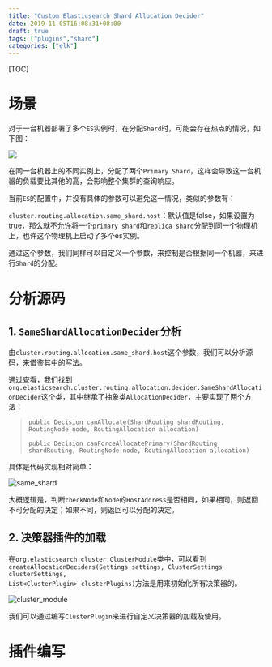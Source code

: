 ```yaml
---
title: "Custom Elasticsearch Shard Allocation Decider"
date: 2019-11-05T16:08:31+08:00
draft: true
tags: ["plugins","shard"]
categories: ["elk"]
---
```


[TOC]

# 场景

对于一台机器部署了多个``ES``实例时，在分配``Shard``时，可能会存在热点的情况，如下图：

<img src="http://img.honlyc.com/a.png"  />

在同一台机器上的不同实例上，分配了两个``Primary Shard``，这样会导致这一台机器的负载要比其他的高，会影响整个集群的查询响应。

当前``ES``的配置中，并没有具体的参数可以避免这一情况，类似的参数有：

``cluster.routing.allocation.same_shard.host``：默认值是false，如果设置为true，那么就不允许将一个``primary shard``和``replica shard``分配到同一个物理机上，也许这个物理机上启动了多个es实例。

通过这个参数，我们同样可以自定义一个参数，来控制是否根据同一个机器，来进行``Shard``的分配。

# 分析源码

## 1. ``SameShardAllocationDecider``分析

由``cluster.routing.allocation.same_shard.host``这个参数，我们可以分析源码，来借鉴其中的写法。

通过查看，我们找到``org.elasticsearch.cluster.routing.allocation.decider.SameShardAllocationDecider``这个类，其中继承了抽象类``AllocationDecider``，主要实现了两个方法：

> ``public Decision canAllocate(ShardRouting shardRouting, RoutingNode node, RoutingAllocation allocation) ``
>
> ``public Decision canForceAllocatePrimary(ShardRouting shardRouting, RoutingNode node, RoutingAllocation allocation) ``

具体是代码实现相对简单：

![same_shard](/home/hedan/Documents/honlyc.com/content/post/same_shard.png)

大概逻辑是，判断``checkNode``和``Node``的``HostAddress``是否相同，如果相同，则返回不可分配的决定；如果不同，则返回可以分配的决定。

## 2. 决策器插件的加载

在``org.elasticsearch.cluster.ClusterModule``类中，可以看到``createAllocationDeciders(Settings settings, ClusterSettings clusterSettings,                                                                     List<ClusterPlugin> clusterPlugins)``方法是用来初始化所有决策器的。

![cluster_module](/home/hedan/Documents/honlyc.com/content/post/cluster_module.png)

我们可以通过编写``ClusterPlugin``来进行自定义决策器的加载及使用。

#  插件编写



